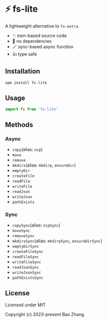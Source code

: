 # ⚡ fs-lite

A lightweight alternative to `fs-extra`.

- ✨ esm-based source code
- 🎉 no dependencies
- 🪄 sync-based async function
- 👍 type safe

## Installation

```bash
npm install fs-lite
```

## Usage

```js
import fs from 'fs-lite'
```

## Methods

### Async

- `copy`(alias: `ncp`)
- `move`
- `remove`
- `mkdirs`(alias: `mkdirp`, `ensureDir`)
- `emptyDir`
- `createFile`
- `readFile`
- `writeFile`
- `readJson`
- `writeJson`
- `pathExists`

### Sync

- `copySync`(alias: `ncpSync`)
- `moveSync`
- `removeSync`
- `mkdirsSync`(alias: `mkdirpSync`, `ensureDirSync`)
- `emptyDirSync`
- `createFileSync`
- `readFileSync`
- `writeFileSync`
- `readJsonSync`
- `writeJsonSync`
- `pathExistsSync`

## License

Licensed under MIT

Copyright (c) 2023-present Bao Zhang
